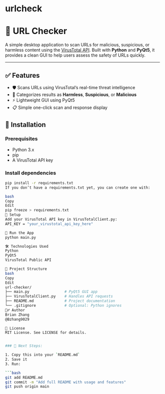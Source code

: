 # urlcheck
# 🔎 URL Checker

A simple desktop application to scan URLs for malicious, suspicious, or harmless content using the [VirusTotal API](https://www.virustotal.com/). Built with **Python** and **PyQt5**, it provides a clean GUI to help users assess the safety of URLs quickly.

---

## ✅ Features

- 🛡️ Scans URLs using VirusTotal’s real-time threat intelligence
- 🧠 Categorizes results as **Harmless**, **Suspicious**, or **Malicious**
- ⚡ Lightweight GUI using PyQt5
- 📋 Simple one-click scan and response display

## 🚀 Installation

### Prerequisites

- Python 3.x
- pip
- A VirusTotal API key

### Install dependencies

```bash
pip install -r requirements.txt
If you don’t have a requirements.txt yet, you can create one with:

bash
Copy
Edit
pip freeze > requirements.txt
🔧 Setup
Add your VirusTotal API key in VirusTotalClient.py:
API_KEY = "your_virustotal_api_key_here"

🧪 Run the App
python main.py

🛠 Technologies Used
Python
PyQt5
VirusTotal Public API

📁 Project Structure
bash
Copy
Edit
url-checker/
├── main.py                # PyQt5 GUI app
├── VirusTotalClient.py    # Handles API requests
├── README.md              # Project documentation
└── .gitignore             # Optional: Python ignores
🙋‍♂️ Author
Brian Zhang
@Bzhang9029

📄 License
MIT License. See LICENSE for details.


### 📌 Next Steps:

1. Copy this into your `README.md`
2. Save it
3. Run:

```bash
git add README.md
git commit -m "Add full README with usage and features"
git push origin main










